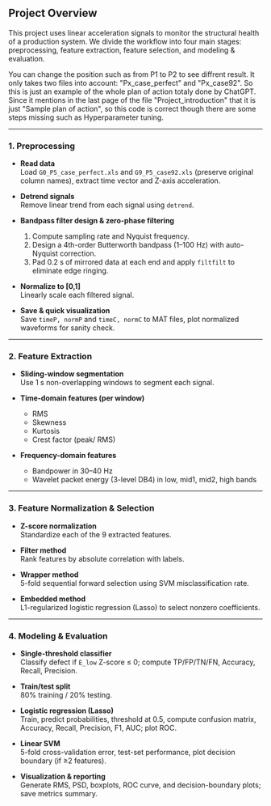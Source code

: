 ## Project Overview

This project uses linear acceleration signals to monitor the structural health of a production system. We divide the workflow into four main stages: preprocessing, feature extraction, feature selection, and modeling & evaluation.

You can change the position such as from P1 to P2 to see diffrent result. It only takes two files into account: "Px_case_perfect" and "Px_case92". So this is just an example of the whole plan of action totaly done by ChatGPT.
Since it mentions in the last page of the file "Project_introduction" that it is just "Sample plan of action", so this code is correct though there are some steps missing such as Hyperparameter tuning.

---

### 1. Preprocessing

- **Read data**  
  Load `G0_P5_case_perfect.xls` and `G9_P5_case92.xls` (preserve original column names), extract time vector and Z-axis acceleration.

- **Detrend signals**  
  Remove linear trend from each signal using `detrend`.

- **Bandpass filter design & zero-phase filtering**  
  1. Compute sampling rate and Nyquist frequency.  
  2. Design a 4th-order Butterworth bandpass (1–100 Hz) with auto-Nyquist correction.  
  3. Pad 0.2 s of mirrored data at each end and apply `filtfilt` to eliminate edge ringing.

- **Normalize to [0,1]**  
  Linearly scale each filtered signal.

- **Save & quick visualization**  
  Save `timeP, normP` and `timeC, normC` to MAT files, plot normalized waveforms for sanity check.

---

### 2. Feature Extraction

- **Sliding-window segmentation**  
  Use 1 s non-overlapping windows to segment each signal.

- **Time-domain features (per window)**  
  - RMS  
  - Skewness  
  - Kurtosis  
  - Crest factor (peak/ RMS)

- **Frequency-domain features**  
  - Bandpower in 30–40 Hz  
  - Wavelet packet energy (3-level DB4) in low, mid1, mid2, high bands

---

### 3. Feature Normalization & Selection

- **Z-score normalization**  
  Standardize each of the 9 extracted features.

- **Filter method**  
  Rank features by absolute correlation with labels.

- **Wrapper method**  
  5-fold sequential forward selection using SVM misclassification rate.

- **Embedded method**  
  L1-regularized logistic regression (Lasso) to select nonzero coefficients.

---

### 4. Modeling & Evaluation

- **Single-threshold classifier**  
  Classify defect if `E_low` Z-score ≤ 0; compute TP/FP/TN/FN, Accuracy, Recall, Precision.

- **Train/test split**  
  80% training / 20% testing.

- **Logistic regression (Lasso)**  
  Train, predict probabilities, threshold at 0.5, compute confusion matrix, Accuracy, Recall, Precision, F1, AUC; plot ROC.

- **Linear SVM**  
  5-fold cross-validation error, test-set performance, plot decision boundary (if ≥2 features).

- **Visualization & reporting**  
  Generate RMS, PSD, boxplots, ROC curve, and decision-boundary plots; save metrics summary.


